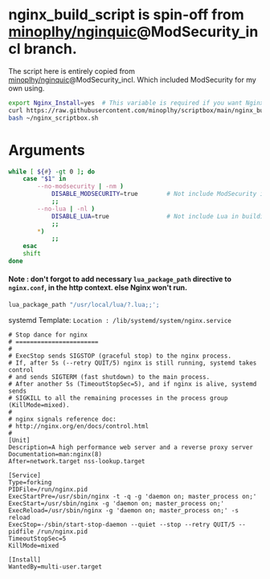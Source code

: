 # nginx_build_script is spin-off from [minoplhy/nginquic](https://github.com/minoplhy/nginquic)@ModSecurity_incl branch.

The script here is entirely copied from [minoplhy/nginquic](https://github.com/minoplhy/nginquic)@ModSecurity_incl. Which included ModSecurity for my own using.

```bash
export Nginx_Install=yes  # This variable is required if you want Nginx to be installed scriptibly (on Debian-based systems).
curl https://raw.githubusercontent.com/minoplhy/scriptbox/main/nginx_build_script/build.sh > ~/nginx_scriptbox.sh
bash ~/nginx_scriptbox.sh
```

# Arguments
```bash
while [ ${#} -gt 0 ]; do
    case "$1" in
        --no-modsecurity | -nm )
            DISABLE_MODSECURITY=true        # Not include ModSecurity in building
            ;;
        --no-lua | -nl )
            DISABLE_LUA=true                # Not include Lua in building
            ;;
        *)
            ;;
    esac
    shift
done
```

#### Note :  don't forgot to add necessary `lua_package_path` directive to `nginx.conf`, in the http context. else Nginx won't run.
```lua
lua_package_path "/usr/local/lua/?.lua;;';
```

systemd Template:
`Location : /lib/systemd/system/nginx.service`

```
# Stop dance for nginx
# =======================
#
# ExecStop sends SIGSTOP (graceful stop) to the nginx process.
# If, after 5s (--retry QUIT/5) nginx is still running, systemd takes control
# and sends SIGTERM (fast shutdown) to the main process.
# After another 5s (TimeoutStopSec=5), and if nginx is alive, systemd sends
# SIGKILL to all the remaining processes in the process group (KillMode=mixed).
#
# nginx signals reference doc:
# http://nginx.org/en/docs/control.html
#
[Unit]
Description=A high performance web server and a reverse proxy server
Documentation=man:nginx(8)
After=network.target nss-lookup.target

[Service]
Type=forking
PIDFile=/run/nginx.pid
ExecStartPre=/usr/sbin/nginx -t -q -g 'daemon on; master_process on;'
ExecStart=/usr/sbin/nginx -g 'daemon on; master_process on;'
ExecReload=/usr/sbin/nginx -g 'daemon on; master_process on;' -s reload
ExecStop=-/sbin/start-stop-daemon --quiet --stop --retry QUIT/5 --pidfile /run/nginx.pid
TimeoutStopSec=5
KillMode=mixed

[Install]
WantedBy=multi-user.target

```
